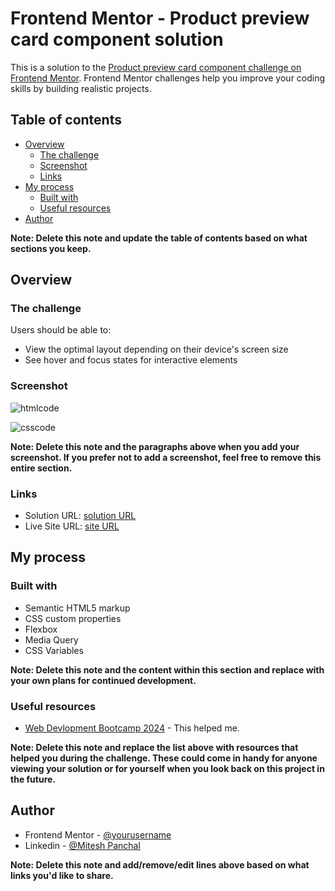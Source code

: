 # Frontend Mentor - Product preview card component solution

This is a solution to the [Product preview card component challenge on Frontend Mentor](https://www.frontendmentor.io/challenges/product-preview-card-component-GO7UmttRfa). Frontend Mentor challenges help you improve your coding skills by building realistic projects. 

## Table of contents

- [Overview](#overview)
  - [The challenge](#the-challenge)
  - [Screenshot](#screenshot)
  - [Links](#links)
- [My process](#my-process)
  - [Built with](#built-with)
  - [Useful resources](#useful-resources)
- [Author](#author)

**Note: Delete this note and update the table of contents based on what sections you keep.**

## Overview

### The challenge

Users should be able to:

- View the optimal layout depending on their device's screen size
- See hover and focus states for interactive elements

### Screenshot

![htmlcode](https://github.com/miteshp98/product-preview-card-component-main/assets/145320555/f36ccc62-0124-4ea7-b7cf-cf1506f6e909)

![csscode](https://github.com/miteshp98/product-preview-card-component-main/assets/145320555/8e5fdfea-824b-49aa-be01-0aa36413cf50)


**Note: Delete this note and the paragraphs above when you add your screenshot. If you prefer not to add a screenshot, feel free to remove this entire section.**

### Links

- Solution URL: [solution URL](https://github.com/miteshp98/product-preview-card-component-main)
- Live Site URL: [site URL](https://miteshp98.github.io/product-preview-card-component-main/)

## My process

### Built with

- Semantic HTML5 markup
- CSS custom properties
- Flexbox
- Media Query
- CSS Variables

**Note: Delete this note and the content within this section and replace with your own plans for continued development.**

### Useful resources

- [Web Devlopment Bootcamp 2024](https://www.udemy.com/share/101W9C3@D18Tt85EE7sCd36cbD6tA6EtQHyastelo0lfqovxbxWSBZEai6RS3l58dN3z2_Cs3A==/) - This helped me.

**Note: Delete this note and replace the list above with resources that helped you during the challenge. These could come in handy for anyone viewing your solution or for yourself when you look back on this project in the future.**

## Author

- Frontend Mentor - [@yourusername](https://www.frontendmentor.io/profile/miteshp98)
- Linkedin - [@Mitesh Panchal](https://www.linkedin.com/in/mitesh-panchal-356558126/)

**Note: Delete this note and add/remove/edit lines above based on what links you'd like to share.**
